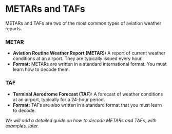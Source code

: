 
# METARs and TAFs

METARs and TAFs are two of the most common types of aviation weather reports.

### METAR

*   **Aviation Routine Weather Report (METAR):** A report of current weather conditions at an airport. They are typically issued every hour.
*   **Format:** METARs are written in a standard international format. You must learn how to decode them.

### TAF

*   **Terminal Aerodrome Forecast (TAF):** A forecast of weather conditions at an airport, typically for a 24-hour period.
*   **Format:** TAFs are also written in a standard format that you must learn to decode.

*We will add a detailed guide on how to decode METARs and TAFs, with examples, later.*
